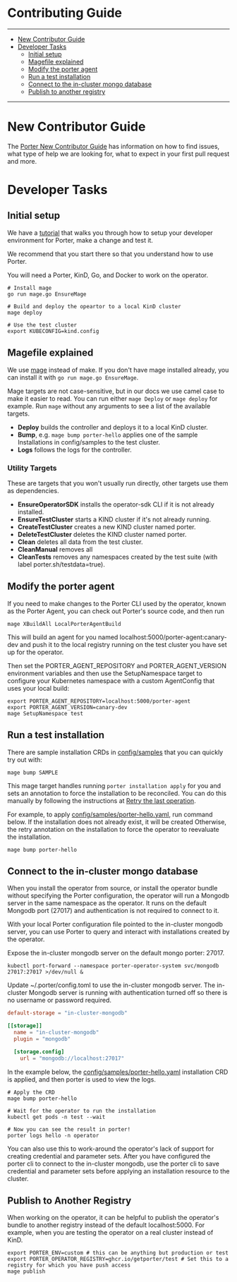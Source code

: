 # Contributing Guide

---
* [New Contributor Guide](#new-contributor-guide)
* [Developer Tasks](#developer-tasks)
  * [Initial setup](#initial-setup)
  * [Magefile explained](#magefile-explained)
  * [Modify the porter agent](#modify-the-porter-agent)
  * [Run a test installation](#run-a-test-installation)  
  * [Connect to the in-cluster mongo database](#connect-to-the-in-cluster-mongo-database)
  * [Publish to another registry](#publish-to-another-registry)
---

# New Contributor Guide

The [Porter New Contributor Guide](https://porter.sh/src/CONTRIBUTING.md) has information on how to find issues, what
type of help we are looking for, what to expect in your first pull request and
more.

# Developer Tasks

## Initial setup

We have a [tutorial] that walks you through how to setup your developer
environment for Porter, make a change and test it.

We recommend that you start there so that you understand how to use Porter.

You will need a Porter, KinD, Go, and Docker to work on the operator.

[tutorial]: https://porter.sh/contribute/tutorial/

```
# Install mage
go run mage.go EnsureMage

# Build and deploy the opeartor to a local KinD cluster
mage deploy

# Use the test cluster
export KUBECONFIG=kind.config
```

## Magefile explained

We use [mage](https://magefile.org) instead of make. If you don't have mage installed already,
you can install it with `go run mage.go EnsureMage`.

[mage]: https://magefile.org

Mage targets are not case-sensitive, but in our docs we use camel case to make
it easier to read. You can run either `mage Deploy` or `mage deploy` for
example. Run `mage` without any arguments to see a list of the available targets.

* **Deploy** builds the controller and deploys it to a local KinD cluster.
* **Bump**, e.g. `mage bump porter-hello` applies one of the sample Installations in config/samples to the test cluster.
* **Logs** follows the logs for the controller.

### Utility Targets
These are targets that you won't usually run directly, other targets use them as dependencies.

* **EnsureOperatorSDK** installs the operator-sdk CLI if it is not already installed.
* **EnsureTestCluster** starts a KIND cluster if it's not already running.
* **CreateTestCluster** creates a new KIND cluster named porter.
* **DeleteTestCluster** deletes the KIND cluster named porter.
* **Clean** deletes all data from the test cluster.
* **CleanManual** removes all 
* **CleanTests** removes any namespaces created by the test suite (with label porter.sh/testdata=true).

## Modify the porter agent

If you need to make changes to the Porter CLI used by the operator, known as the Porter Agent,
you can check out Porter's source code, and then run

```
mage XBuildAll LocalPorterAgentBuild
```

This will build an agent for you named localhost:5000/porter-agent:canary-dev and push
it to the local registry running on the test cluster you have set up for the operator.

Then set the PORTER_AGENT_REPOSITORY and PORTER_AGENT_VERSION environment variables and
then use the SetupNamespace target to configure your Kubernetes namespace with a custom
AgentConfig that uses your local build:

```
export PORTER_AGENT_REPOSITORY=localhost:5000/porter-agent
export PORTER_AGENT_VERSION=canary-dev
mage SetupNamespace test
```

## Run a test installation

There are sample installation CRDs in [config/samples](/config/samples) that you can quickly try out with:

```
mage bump SAMPLE
```

This mage target handles running `porter installation apply` for you and sets an annotation to force the installation to be reconciled.
You can do this manually by following the instructions at [Retry the last operation](https://release-v1.porter.sh/operator/quickstart/#retry-the-last-operation).

For example, to apply [config/samples/porter-hello.yaml](/config/samples]/porter-hello.yaml), run command below.
If the installation does not already exist, it will be created
Otherwise, the retry annotation on the installation to force the operator to reevaluate the installation.

```
mage bump porter-hello
```

## Connect to the in-cluster mongo database

When you install the operator from source, or install the operator bundle without specifying the Porter configuration, the operator will run a Mongodb server in the same namespace as the operator.
It runs on the default Mongodb port (27017) and authentication is not required to connect to it.

With your local Porter configuration file pointed to the in-cluster mongodb server, you can use Porter to query and interact with installations created by the operator.

Expose the in-cluster mongodb server on the default mongo porter: 27017.
```
kubectl port-forward --namespace porter-operator-system svc/mongodb 27017:27017 >/dev/null &
```

Update ~/.porter/config.toml to use the in-cluster mongodb server.
The in-cluster Mongodb server is running with authentication turned off so there is no username or password required.

```toml
default-storage = "in-cluster-mongodb"

[[storage]]
  name = "in-cluster-mongodb"
  plugin = "mongodb"

  [storage.config]
    url = "mongodb://localhost:27017"
```

In the example below, the [config/samples/porter-hello.yaml](/config/samples/porter-hello.yaml) installation CRD is applied,
and then porter is used to view the logs.

```
# Apply the CRD
mage bump porter-hello

# Wait for the operator to run the installation
kubectl get pods -n test --wait 

# Now you can see the result in porter!
porter logs hello -n operator
```

You can also use this to work-around the operator's lack of support for creating credential and parameter sets.
After you have configured the porter cli to connect to the in-cluster mongodb, use the porter cli to save credential and parameter sets before applying an installation resource to the cluster.

## Publish to Another Registry

When working on the operator, it can be helpful to publish the operator's bundle to another registry instead of the default localhost:5000.
For example, when you are testing the operator on a real cluster instead of KinD.

```
export PORTER_ENV=custom # this can be anything but production or test
export PORTER_OPERATOR_REGISTRY=ghcr.io/getporter/test # Set this to a registry for which you have push access
mage publish
```
